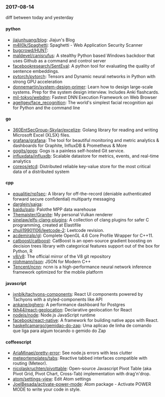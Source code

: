 ### 2017-08-14
diff between today and yesterday

#### python
* [jiajunhuang/blog](https://github.com/jiajunhuang/blog): Jiajun's Blog
* [m4ll0k/Spaghetti](https://github.com/m4ll0k/Spaghetti): Spaghetti - Web Application Security Scanner
* [bugcrowd/HUNT](https://github.com/bugcrowd/HUNT): 
* [maldevel/canisrufus](https://github.com/maldevel/canisrufus): A stealthy Python based Windows backdoor that uses Github as a command and control server
* [facebookresearch/SentEval](https://github.com/facebookresearch/SentEval): A python tool for evaluating the quality of sentence embeddings.
* [pytorch/pytorch](https://github.com/pytorch/pytorch): Tensors and Dynamic neural networks in Python with strong GPU acceleration
* [donnemartin/system-design-primer](https://github.com/donnemartin/system-design-primer): Learn how to design large-scale systems. Prep for the system design interview. Includes Anki flashcards.
* [mil-tokyo/webdnn](https://github.com/mil-tokyo/webdnn): Fastest DNN Execution Framework on Web Browser
* [ageitgey/face_recognition](https://github.com/ageitgey/face_recognition): The world's simplest facial recognition api for Python and the command line

#### go
* [360EntSecGroup-Skylar/excelize](https://github.com/360EntSecGroup-Skylar/excelize): Golang library for reading and writing Microsoft Excel (XLSX) files.
* [grafana/grafana](https://github.com/grafana/grafana): The tool for beautiful monitoring and metric analytics & dashboards for Graphite, InfluxDB & Prometheus & More
* [gogits/gogs](https://github.com/gogits/gogs): Gogs is a painless self-hosted Git service.
* [influxdata/influxdb](https://github.com/influxdata/influxdb): Scalable datastore for metrics, events, and real-time analytics
* [coreos/etcd](https://github.com/coreos/etcd): Distributed reliable key-value store for the most critical data of a distributed system

#### cpp
* [equalitie/np1sec](https://github.com/equalitie/np1sec): A library for off-the-record (deniable authenticated forward secure confidential) multiparty messaging
* [darglein/saiga](https://github.com/darglein/saiga): 
* [baidu/palo](https://github.com/baidu/palo): Palothe MPP data warehouse
* [Themaister/Granite](https://github.com/Themaister/Granite): My personal Vulkan renderer
* [sinelaw/elfs-clang-plugins](https://github.com/sinelaw/elfs-clang-plugins): A collection of clang plugins for safer C programming, created at Elastifile
* [zhuli19901106/leetcode-2](https://github.com/zhuli19901106/leetcode-2): Leetcode revision.
* [acdemiralp/gl](https://github.com/acdemiralp/gl): Complete OpenGL 4.6 Core Profile Wrapper for C++11.
* [catboost/catboost](https://github.com/catboost/catboost): CatBoost is an open-source gradient boosting on decision trees library with categorical features support out of the box for Python, R
* [v8/v8](https://github.com/v8/v8): The official mirror of the V8 git repository
* [nlohmann/json](https://github.com/nlohmann/json): JSON for Modern C++
* [Tencent/ncnn](https://github.com/Tencent/ncnn): ncnn is a high-performance neural network inference framework optimized for the mobile platform

#### javascript
* [jxnblk/tachyons-components](https://github.com/jxnblk/tachyons-components): React UI components powered by Tachyons with a styled-components like API
* [ankane/pghero](https://github.com/ankane/pghero): A performance dashboard for Postgres
* [tkh44/react-geolocation](https://github.com/tkh44/react-geolocation):  Declarative geolocation for React
* [nodejs/node](https://github.com/nodejs/node): Node.js JavaScript runtime 
* [facebook/react-native](https://github.com/facebook/react-native): A framework for building native apps with React.
* [haskellcamargo/gemidao-do-zap](https://github.com/haskellcamargo/gemidao-do-zap): Uma aplicao de linha de comando que liga para algum tocando o gemido do Zap

#### coffeescript
* [AriaMinaei/pretty-error](https://github.com/AriaMinaei/pretty-error): See node.js errors with less clutter
* [meteortemplates/tabs](https://github.com/meteortemplates/tabs): Reactive tabbed interfaces compatible with routing (Meteor).
* [nicolaskruchten/pivottable](https://github.com/nicolaskruchten/pivottable): Open-source Javascript Pivot Table (aka Pivot Grid, Pivot Chart, Cross-Tab) implementation with drag'n'drop.
* [atom/settings-view](https://github.com/atom/settings-view): Edit Atom settings
* [JoelBesada/activate-power-mode](https://github.com/JoelBesada/activate-power-mode): Atom package - Activate POWER MODE to write your code in style.
